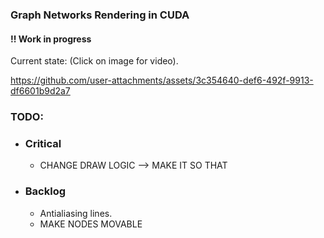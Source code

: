 ### Graph Networks Rendering in CUDA

#### !! Work in progress

Current state: (Click on image for video).

https://github.com/user-attachments/assets/3c354640-def6-492f-9913-df6601b9d2a7

### TODO:

- ### Critical

  - CHANGE DRAW LOGIC --> MAKE IT SO THAT
- ### Backlog

  - Antialiasing lines.
  - MAKE NODES MOVABLE

